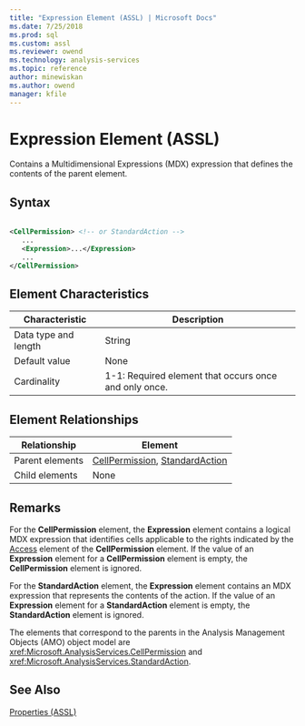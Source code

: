 ```yaml
---
title: "Expression Element (ASSL) | Microsoft Docs"
ms.date: 7/25/2018
ms.prod: sql
ms.custom: assl
ms.reviewer: owend
ms.technology: analysis-services
ms.topic: reference
author: minewiskan
ms.author: owend
manager: kfile
---
```

# Expression Element (ASSL)

  Contains a Multidimensional Expressions (MDX) expression that defines the contents of the parent element.  
  
## Syntax  
  
```xml  
  
<CellPermission> <!-- or StandardAction -->  
   ...  
   <Expression>...</Expression>  
   ...  
</CellPermission>  
```  
  
## Element Characteristics  
  
|Characteristic|Description|  
|--------------------|-----------------|  
|Data type and length|String|  
|Default value|None|  
|Cardinality|1-1: Required element that occurs once and only once.|  
  
## Element Relationships  
  
|Relationship|Element|  
|------------------|-------------|  
|Parent elements|[CellPermission](../objects/cellpermission-element-assl.md), [StandardAction](../data-type/standardaction-data-type-assl.md)|  
|Child elements|None|  
  
## Remarks  
 For the **CellPermission** element, the **Expression** element contains a logical MDX expression that identifies cells applicable to the rights indicated by the [Access](access-element-assl.md) element of the **CellPermission** element. If the value of an **Expression** element for a **CellPermission** element is empty, the **CellPermission** element is ignored.  
  
 For the **StandardAction** element, the **Expression** element contains an MDX expression that represents the contents of the action. If the value of an **Expression** element for a **StandardAction** element is empty, the **StandardAction** element is ignored.  
  
 The elements that correspond to the parents in the Analysis Management Objects (AMO) object model are <xref:Microsoft.AnalysisServices.CellPermission> and <xref:Microsoft.AnalysisServices.StandardAction>.  
  
## See Also  
 [Properties &#40;ASSL&#41;](properties-assl.md)  
  
  
